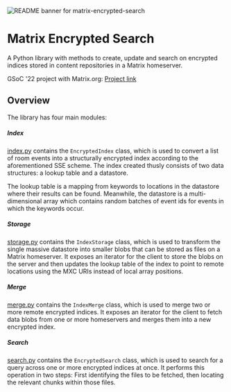 ![README banner for matrix-encrypted-search](https://i.imgur.com/9T7h2sj.png)

# Matrix Encrypted Search

A Python library with methods to create, update and search on encrypted indices stored in content repositories in a Matrix homeserver.

GSoC '22 project with Matrix.org: [Project link](https://summerofcode.withgoogle.com/programs/2022/projects/xjCmlvMW)

## Overview

The library has four main modules:

##### Index

[index.py](https://github.com/BURG3R5/matrix-encrypted-search/blob/main/encrypted_search/index.py) contains the `EncryptedIndex` class, which is used to convert a list of room events into a structurally encrypted index according to the aforementioned SSE scheme. The index created thusly consists of two data structures: a lookup table and a datastore.

The lookup table is a mapping from keywords to locations in the datastore where their results can be found. Meanwhile, the datastore is a multi-dimensional array which contains random batches of event ids for events in which the keywords occur.

##### Storage

[storage.py](https://github.com/BURG3R5/matrix-encrypted-search/blob/main/encrypted_search/storage.py) contains the `IndexStorage` class, which is used to transform the single massive datastore into smaller blobs that can be stored as files on a Matrix homeserver. It exposes an iterator for the client to store the blobs on the server and then updates the lookup table of the index to point to remote locations using the MXC URIs instead of local array positions.

##### Merge

[merge.py](https://github.com/BURG3R5/matrix-encrypted-search/blob/main/encrypted_search/merge.py) contains the `IndexMerge` class, which is used to merge two or more remote encrypted indices. It exposes an iterator for the client to fetch data blobs from one or more homeservers and merges them into a new encrypted index.

##### Search

[search.py](https://github.com/BURG3R5/matrix-encrypted-search/blob/main/encrypted_search/search.py) contains the `EncryptedSearch` class, which is used to search for a query across one or more encrypted indices at once. It performs this operation in two steps: First identifying the files to be fetched, then locating the relevant chunks within those files.
